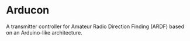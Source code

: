 # Arducon
A transmitter controller for Amateur Radio Direction Finding (ARDF) based on an Arduino-like architecture.
